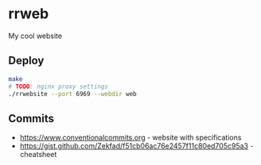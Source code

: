 # rrweb
My cool website

## Deploy
```sh
make
# TODO: nginx proxy settings
./rrwebsite --port 6969 --webdir web
```

## Commits
- https://www.conventionalcommits.org - website with specifications
- https://gist.github.com/Zekfad/f51cb06ac76e2457f11c80ed705c95a3 - cheatsheet
